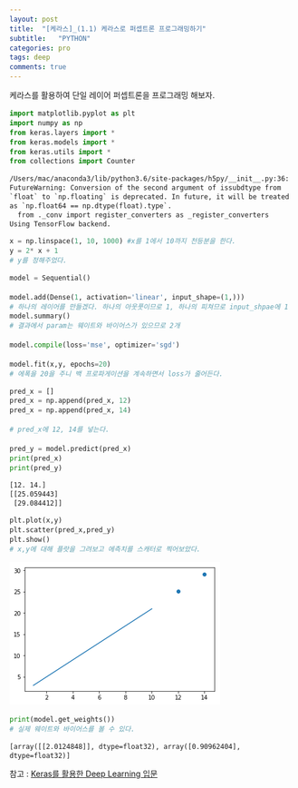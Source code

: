 ```yaml
---
layout: post
title:  "[케라스]_(1.1) 케라스로 퍼셉트론 프로그래밍하기"
subtitle:   "PYTHON"
categories: pro
tags: deep
comments: true
---
```


케라스를 활용하여 단일 레이어 퍼셉트론을 프로그래밍 해보자.

```python
import matplotlib.pyplot as plt
import numpy as np
from keras.layers import *
from keras.models import *
from keras.utils import *
from collections import Counter
```

    /Users/mac/anaconda3/lib/python3.6/site-packages/h5py/__init__.py:36: FutureWarning: Conversion of the second argument of issubdtype from `float` to `np.floating` is deprecated. In future, it will be treated as `np.float64 == np.dtype(float).type`.
      from ._conv import register_converters as _register_converters
    Using TensorFlow backend.



```python
x = np.linspace(1, 10, 1000) #x를 1에서 10까지 천등분을 한다.
y = 2* x + 1
# y를 정해주었다.
```


```python
model = Sequential()

model.add(Dense(1, activation='linear', input_shape=(1,))) 
# 하나의 레이어를 만들겠다. 하나의 아웃풋이므로 1, 하나의 피쳐므로 input_shpae에 1
model.summary() 
# 결과에서 param는 웨이트와 바이어스가 있으므로 2개

model.compile(loss='mse', optimizer='sgd')

model.fit(x,y, epochs=20)
# 에폭을 20을 주니 백 프로파게이션을 계속하면서 loss가 줄어든다.
```


```python
pred_x = []
pred_x = np.append(pred_x, 12)
pred_x = np.append(pred_x, 14)

# pred_x에 12, 14를 넣는다.

pred_y = model.predict(pred_x)
print(pred_x)
print(pred_y)
```

    [12. 14.]
    [[25.059443]
     [29.084412]]



```python
plt.plot(x,y)
plt.scatter(pred_x,pred_y)
plt.show()
# x,y에 대해 플랏을 그려보고 에측치를 스캐터로 찍어보았다.
```


![png](/assets/img/post_img/output_4_0.png)



```python
print(model.get_weights())
# 실제 웨이트와 바이어스를 볼 수 있다.
```

    [array([[2.0124848]], dtype=float32), array([0.90962404], dtype=float32)]

참고 : [Keras를 활용한 Deep Learning 입문](https://www.udemy.com/keras-deep-learning/learn/v4/overview)
